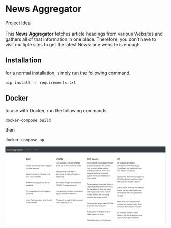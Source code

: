 # News Aggregator

[Project Idea](https://realpython.com/intermediate-python-project-ideas/)
<br/>
<br/>
This **News Aggregator** fetches article headings from various Websites and gathers all of that information in one place. Therefore, you don’t have to visit multiple sites to get the latest News: one website is enough.
<br/>

## Installation

for a normal installation, simply run the following command.
```
pip install -r requirements.txt
```

## Docker
to use with Docker, run the following commands.
```
docker-compose build
```
then
```
docker-compose up
```

![screenshot](screenshot.jpg)
